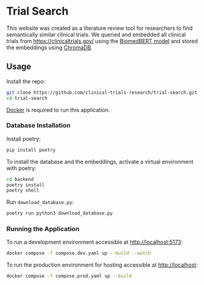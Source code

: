 # Trial Search

This website was created as a literature review tool for researchers to find semantically similar clinical trials. We queried and embedded all clinical trials from <https://clinicaltrials.gov/> using the [BiomedBERT model](https://huggingface.co/microsoft/BiomedNLP-BiomedBERT-base-uncased-abstract) and stored the embeddings using [ChromaDB](https://www.trychroma.com/).

## Usage

Install the repo:

```bash
git clone https://github.com/clinical-trials-research/trial-search.git
cd trial-search
```

[Docker](https://www.docker.com/) is required to run this application.

### Database Installation

Install poetry:

```bash
pip install poetry
```

To install the database and the embeddings, activate a virtual environment with poetry:

```bash
cd backend
poetry install
poetry shell
```

Run `download_database.py`:

```bash
poetry run python3 download_database.py
```

### Running the Application

To run a development environment accessible at <http://localhost:5173>:

```bash
docker compose -f compose.dev.yaml up --build --watch
```

To run the production environment for hosting accessible at <http://localhost>:

```bash
docker compose -f compose.prod.yaml up --build
```
